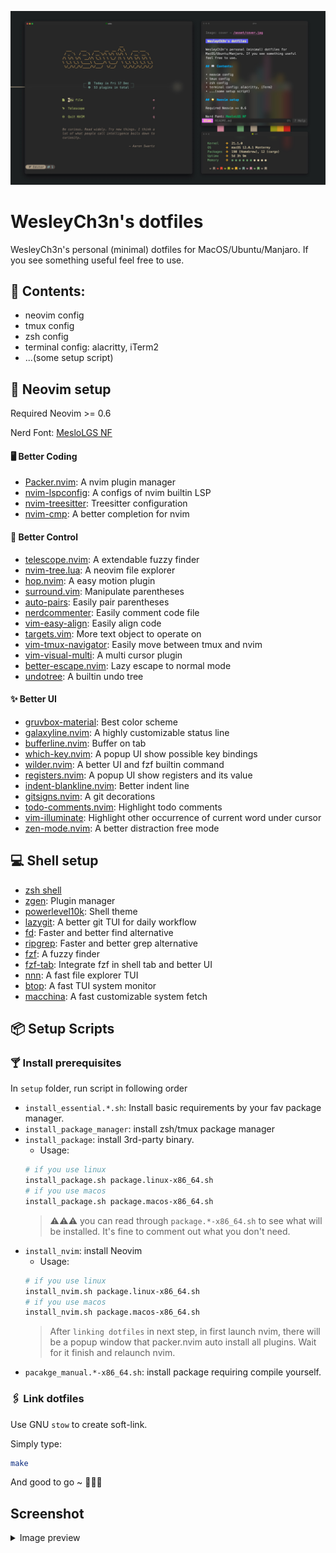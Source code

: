 ![cover](./asset/cover.jpg)

# WesleyCh3n's dotfiles

WesleyCh3n's personal (minimal) dotfiles for MacOS/Ubuntu/Manjaro. If you see something useful feel free to use.

## 📖 Contents:
- neovim config
- tmux config
- zsh config
- terminal config: alacritty, iTerm2
- ...(some setup script)

## 🌟 Neovim setup

Required Neovim >= 0.6

Nerd Font: [MesloLGS NF](https://github.com/romkatv/powerlevel10k-media)

#### 🖥  Better Coding
-   [Packer.nvim](https://github.com/wbthomason/packer.nvim): A nvim plugin manager
-   [nvim-lspconfig](https://github.com/neovim/nvim-lspconfig): A configs of nvim builtin LSP
-   [nvim-treesitter](https://github.com/nvim-treesitter/nvim-treesitter): Treesitter configuration
-   [nvim-cmp](https://github.com/hrsh7th/nvim-cmp): A better completion for nvim

#### 🚀 Better Control
-   [telescope.nvim](https://github.com/nvim-telescope/telescope.nvim): A extendable fuzzy finder
-   [nvim-tree.lua](https://github.com/kyazdani42/nvim-tree.lua): A neovim file explorer
-   [hop.nvim](https://github.com/phaazon/hop.nvim): A easy motion plugin
-   [surround.vim](https://github.com/tpope/vim-surround): Manipulate parentheses
-   [auto-pairs](https://github.com/jiangmiao/auto-pairs): Easily pair parentheses
-   [nerdcommenter](https://github.com/preservim/nerdcommenter): Easily comment code file
-   [vim-easy-align](https://github.com/junegunn/vim-easy-align): Easily align code
-   [targets.vim](https://github.com/wellle/targets.vim): More text object to operate on
-   [vim-tmux-navigator](https://github.com/christoomey/vim-tmux-navigator): Easily move between tmux and nvim
-   [vim-visual-multi](https://github.com/mg979/vim-visual-multi): A multi cursor plugin
-   [better-escape.nvim](https://github.com/max397574/better-escape.nvim): Lazy escape to normal mode
-   [undotree](https://github.com/mbbill/undotree): A builtin undo tree

#### ✨ Better UI
-   [gruvbox-material](https://github.com/sainnhe/gruvbox-material): Best color scheme
-   [galaxyline.nvim](https://github.com/glepnir/galaxyline.nvim): A highly customizable status line
-   [bufferline.nvim](https://github.com/akinsho/bufferline.nvim): Buffer on tab
-   [which-key.nvim](https://github.com/folke/which-key.nvim): A popup UI show possible key bindings
-   [wilder.nvim](https://github.com/gelguy/wilder.nvim): A better UI and fzf builtin command
-   [registers.nvim](https://github.com/tversteeg/registers.nvim): A popup UI show registers and its value
-   [indent-blankline.nvim](https://github.com/lukas-reineke/indent-blankline.nvim): Better indent line
-   [gitsigns.nvim](https://github.com/lewis6991/gitsigns.nvim): A git decorations
-   [todo-comments.nvim](https://github.com/folke/todo-comments.nvim): Highlight todo comments
-   [vim-illuminate](https://github.com/RRethy/vim-illuminate): Highlight other occurrence of current word under cursor
-   [zen-mode.nvim](https://github.com/folke/zen-mode.nvim): A better distraction free mode

## 💻 Shell setup
-   [zsh shell](https://github.com/zsh-users/zsh)
-   [zgen](https://github.com/tarjoilija/zgen): Plugin manager
-   [powerlevel10k](https://github.com/romkatv/powerlevel10k): Shell theme
-   [lazygit](https://github.com/jesseduffield/lazygit): A better git TUI for daily workflow
-   [fd](https://github.com/sharkdp/fd): Faster and better find alternative
-   [ripgrep](https://github.com/BurntSushi/ripgrep): Faster and better grep alternative
-   [fzf](https://github.com/junegunn/fzf): A fuzzy finder
-   [fzf-tab](https://github.com/Aloxaf/fzf-tab): Integrate fzf in shell tab and better UI
-   [nnn](https://github.com/jarun/nnn): A fast file explorer TUI
-   [btop](https://github.com/aristocratos/btop): A fast TUI system monitor
-   [macchina](https://github.com/Macchina-CLI/macchina): A fast customizable system fetch

## 📦 Setup Scripts

### 🍸 Install prerequisites

In `setup` folder, run script in following order
- `install_essential.*.sh`: Install basic requirements by your fav package manager.
- `install_package_manager`: install zsh/tmux package manager
- `install_package`: install 3rd-party binary.
  - Usage:
  ```bash
  # if you use linux
  install_package.sh package.linux-x86_64.sh
  # if you use macos
  install_package.sh package.macos-x86_64.sh
  ```
  > ⚠️⚠️⚠️ you can read through `package.*-x86_64.sh` to see what will be installed. It's fine to comment out what you don't need.
- `install_nvim`: install Neovim
  - Usage:
  ```bash
  # if you use linux
  install_nvim.sh package.linux-x86_64.sh
  # if you use macos
  install_nvim.sh package.macos-x86_64.sh
  ```
  > After `linking dotfiles` in next step, in first launch nvim, there will be a popup window that packer.nvim auto install all plugins. Wait for it finish and relaunch nvim.
- `pacakge_manual.*-x86_64.sh`: install package requiring compile yourself.

### 🖇️ Link dotfiles

Use GNU `stow` to create soft-link.

Simply type:
```bash
make
```

And good to go ~ 🎇🎇🎇

## Screenshot

<details>
  <summary>Image preview</summary>

|![img1]()|![img2]()|
|:-:|:-:|
|![img3]()|![img1]()|

</details>
